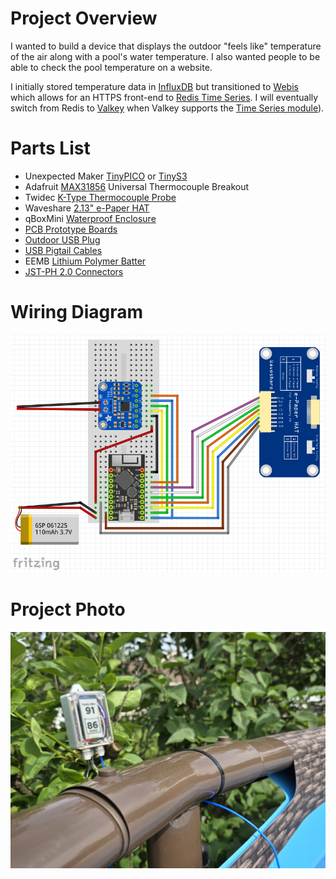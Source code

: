 # Project Overview
I wanted to build a device that displays the outdoor "feels like" temperature of the air along with a pool's water temperature. I also wanted people to be able to check the pool temperature on a website.

I initially stored temperature data in [InfluxDB](https://hub.docker.com/_/influxdb) but transitioned to [Webis](https://hub.docker.com/r/nicolas/webdis) which allows for an HTTPS front-end to [Redis Time Series](https://hub.docker.com/r/redislabs/redistimeseries). I will eventually switch from Redis to [Valkey](https://hub.docker.com/r/valkey/valkey) when Valkey supports the [Time Series module](https://github.com/valkey-io/valkey/issues/408)).

# Parts List
- Unexpected Maker [TinyPICO](https://www.adafruit.com/product/5028) or [TinyS3](https://www.adafruit.com/product/5398)
- Adafruit [MAX31856](https://www.adafruit.com/product/3263) Universal Thermocouple Breakout
- Twidec [K-Type Thermocouple Probe](https://www.amazon.com/dp/B07PNTDFGJ)
- Waveshare [2.13" e-Paper HAT](https://www.amazon.com/dp/B071S8HT76)
- qBoxMini [Waterproof Enclosure](https://www.amazon.com/dp/B095FJ3DKS)
- [PCB Prototype Boards](https://www.amazon.com/dp/B0896YPD8F)
- [Outdoor USB Plug](https://www.amazon.com/dp/B079QDVQG9)
- [USB Pigtail Cables](https://www.amazon.com/dp/B09PN4DX8G)
- EEMB [Lithium Polymer Batter](https://www.amazon.com/dp/B09DPPCKXF)
- [JST-PH 2.0 Connectors](https://www.amazon.com/dp/B0B59PK1HW)

# Wiring Diagram
![Fritzing Diagram](fritzing-monitor-pool.png)

# Project Photo
![Project Photo](installation-02.jpg)
